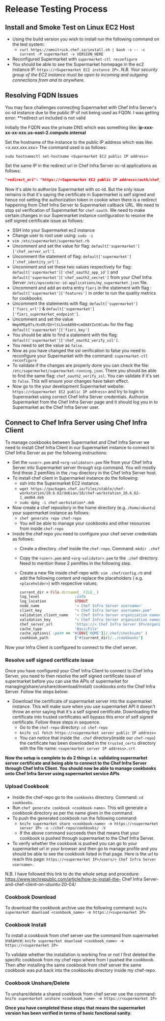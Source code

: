 # Release Testing Process

## Install and Smoke Test on Linux EC2 Host

- Using the build version you wish to install run the following command on the test system:
  - `curl https://omnitruck.chef.io/install.sh | bash -s -- -c current -P supermarket -v VERSION_HERE`
- Reconfigured Supermarket with `supermarket-ctl reconfigure`
- You should be able to see the Supermarket homepage in the ec2 instance IP: `https://<Supermarket EC2 instance IP>`.
  _N.B. Your security group of the EC2 instance must be open to incoming and outgoing connections from and to anywhere._
  
## Resolving FQDN Issues

You may face challenges connecting Supermarket with Chef Infra Server's oc-id instance due to the public IP of not being used as FQDN. I was getting error: **redirect uri included is not valid

Initially the FQDN was the private DNS which was something like: **ip-xxx-xx-xx-xxx.us-east-2.compute.internal**

Set the hostname of the instance to the public IP address which was like: <x.xxx.xxx.xxx>
The command used is as follows:
  
```shell
sudo hostnamectl set-hostname <Supermarket EC2 public IP address>
```

Set the same IP in the redirect url in Chef Infra Server oc-id applications as follows:

```json
"redirect_uri": "https://<Supermarket EC2 public IP address>/auth/chef_oauth2/callback"
```

Now it's able to authorize Supermarket with oc-id. But the only issue remains is that it's saying the certificate in Supermarket is self signed and hence not setting the authorization token in cookie when there is a redirect happening from Chef Infra Server to Supermarket callback URL. We need to stop ssl verification of Supermarket for `chef-oauth`. We need to make certain changes in our Supermarket instance configuration to resolve the self signed certificate issue as follows:

- SSH into your Supermarket ec2 instance
- Change user to root user using: `sudo -i`
- `vim /etc/supermarket/supermarket.rb`
- Uncomment and set the value for flag: `default['supermarket']['chef_server_url']`.
- Uncomment the statement of flag: `default['supermarket']['chef_identity_url']`.
- Uncomment and set these two values respectively for flag: `default['supermarket']['chef_oauth2_app_id']` and `default['supermarket']['chef_oauth2_secret']` from your Chef Infra Server `/etc/opscode/oc-id-applications/my_supermarket.json` file.
- Uncomment and add an extra entry `fieri` in the statement with flag : `default['supermarket']['features']` in order to run the quality metrics for cookbooks.
- Uncomment the statements with flag: `default['supermarket']['fieri_url']` & `default['supermarket']['fieri_supermarket_endpoint']`.
- Uncomment and set the value `NmpkMSp9Ts/KvOR/QV+ltLSveA899+LmO0AYZxt0CuA=` for the flag: `default['supermarket']['fieri_key']`
- You should be able to find a statement with the flag: `default['supermarket']['chef_oauth2_verify_ssl']`.
- You need to set the value as `false`.
- Now as you have changed the ssl verification to false you need to reconfigure your Supermarket with the command:
  `supermarket-ctl reconfigure`
- To validate if the changes are properly done you can check the file: `/etc/supermarket/supermarket-running.json`. There you should be able to find the same flag: `chef_oauth2_verify_ssl`. You can validate if it's set to `false`. This will ensure your changes have taken effect.
- Now go to the your development Supermarket website: `https://<Supermarket EC2 public IP address>` and try to login to Supermarket using correct  Chef Infra Server credentials. Authorize Supermarket from the Chef Infra Server page and it should log you in to Supermarket as the Chef Infra Server user.

## Connect to Chef Infra Server using Chef Infra Client

To manage cookbooks between Supermarket and Chef Infra Server we need to install Chef Infra Client in our Supermarket instance to connect to  Chef Infra Server as per the following instructions:

- Get the `<user>.pem` and `<org-validator>.pem` file from your Chef Infra Server into Supermarket server through scp command. You will mostly find these 2 pemfiles in the `/tmp` directory in the  Chef Infra Server host.
- To install chef client in Supermarket instance do the following:
  - ssh into the Supermarket EC2 instance.
  - ```wget https://packages.chef.io/files/stable/chef-workstation/20.6.62/debian/10/chef-workstation_20.6.62-1_amd64.deb```
  - ```sudo dpkg -i chef-workstation*.deb```
- Now create a chef repository in the home directory (e.g. `/home/ubuntu`) your supermarket instance as follows:
  - `chef generate repo chef-repo`
  - You will be able to manage your cookbooks and other resources from inside `chef-repo`
- Inside the chef repo you need to configure your chef server credentials as follows:
  - Create a directory .chef inside the `chef-repo`. Command: `mkdir .chef`
  - Copy the `<user>.pem` and `<org-validator>.pem` to the `.chef` directory. Need to mention these 2 pemfiles in the following step.
  - Create a new file inside chef-repo with: ```vim .chef/config.rb``` and add the following content and replace the placeholders ( e.g. `<placeholder>`) with respective values: 

    ```ruby
    current_dir = File.dirname(__FILE__)
    log_level                :info
    log_location             STDOUT
    node_name                '< Chef Infra Server username>'
    client_key               "< Chef Infra Server username>.pem"
    validation_client_name   '< Chef Infra Server organization name>-validator'
    validation_key           "< Chef Infra Server organization name>-validator.pem"
    chef_server_url          'https://< Chef Infra Server IP>/organizations/ORGNAME'
    cache_type               'BasicFile'
    cache_options( :path => "#{ENV['HOME']}/.chef/checksums" )
    cookbook_path            ["#{current_dir}/../cookbooks"]
    ```

Now your Infra Client is configured to connect to the chef server.

### Resolve self signed certificate issue

  Once you have configured your Chef Infra Client to connect to  Chef Infra Server, you need to then resolve the self signed certificate issue of supermarket before you can use the APIs of supermarket for managing(share/unshare/download/install) cookbooks onto the  Chef Infra Server. Follow the steps below:

  - Download the certificate of supermarket server into the supermarket instance. This will make sure when you use supermarket API it doesn't throw an error saying that it's a self signed certificate. Downloading the certificate into trusted certificates will bypass this error of self signed certificate. Follow these steps in sequence.
    - Go to the `chef-repo` directory: `cd chef-repo`
    - `knife ssl fetch https://<supermarket server public IP address>`
    - You can notice that inside the `.chef` directory(inside our `chef-repo`) the certificate has been downloaded in the `trusted_certs` directory with the file name: `<supermarket server IP address>.crt`

**Now the setup is complete to do 2 things i.e. validating supermarket server certificate and being able to connect to the  Chef Infra Server through Chef Infra Client. You should now be able to manage cookbooks onto  Chef Infra Server using supermarket service APIs**

### Upload Cookbook

  - Inside the chef-repo go to the `cookbooks` directory. Command: `cd cookbooks`.
  - Run `chef generate cookbook <cookbook-name>`. This will generate a cookbook directory as per the name given in the command.
  - To push the generated cookbook run the following command:
    - `knife supermarket share <cookbook-name> -m https://<supermarket server IP> -o ~/chef-repo/cookbooks/ -V`
    - If the above command succeeds then that means that your cookbook is pushed through supermarket to the  Chef Infra Server.
  - To verify whether the cookbook is pushed you can go to your supermarket url in your browser and then go to manage profile and you should be able to see the cookbook listed in that page. Here is the url to reach this page: `https://<supermarket IP>/users/< Chef Infra Server username>`.

N.B. I have followed this link to do the whole setup and procedure: https://www.techrepublic.com/article/how-to-install-the- Chef Infra Server-and-chef-client-on-ubuntu-20-04/

### Cookbook Download

To download the cookbook archive use the following command:
`knife supermarket download <cookbook_name> -m https://<supermarket IP>`

### Cookbook Install

To install a cookbook from chef server use the command from supermarket instance:
`knife supermarket download <cookbook_name> -m https://<supermarket IP>`

To validate whether the installation is working fine or not I first deleted the specific cookbook from my chef repo where from I pushed the cookbook.
Then after installing the same cookbook from chef server the same cookbook was put back into the cookbooks directory inside my chef-repo.

### Cookbook Unshare/Delete

To unshare/delete a shared cookbook from chef server use the command:
`knife supermarket unshare <cookbook_name> -m https://<supermarket IP>`

**Once you have completed these steps that means the supermarket version has been verified in terms of basic functional sanity.**
